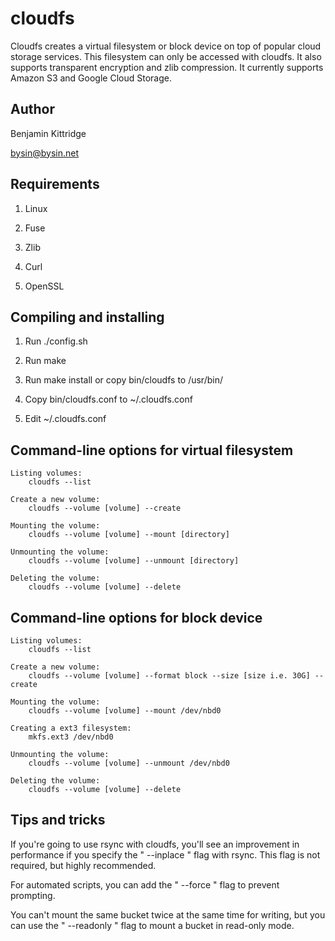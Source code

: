 cloudfs
====
Cloudfs creates a virtual filesystem or block device on top of
popular cloud storage services.  This filesystem can only be
accessed with cloudfs.  It also supports transparent encryption
and zlib compression.  It currently supports Amazon S3 and Google
Cloud Storage.


Author
----
Benjamin Kittridge

bysin@bysin.net


Requirements
----
1. Linux

2. Fuse

3. Zlib

4. Curl

4. OpenSSL


Compiling and installing
----
1. Run ./config.sh

2. Run make

3. Run make install or copy bin/cloudfs to /usr/bin/

4. Copy bin/cloudfs.conf to ~/.cloudfs.conf

5. Edit ~/.cloudfs.conf


Command-line options for virtual filesystem
----
    Listing volumes:
        cloudfs --list
    
    Create a new volume:
        cloudfs --volume [volume] --create
    
    Mounting the volume:
        cloudfs --volume [volume] --mount [directory]
    
    Unmounting the volume:
        cloudfs --volume [volume] --unmount [directory]
    
    Deleting the volume:
        cloudfs --volume [volume] --delete


Command-line options for block device
----
    Listing volumes:
        cloudfs --list
    
    Create a new volume:
        cloudfs --volume [volume] --format block --size [size i.e. 30G] --create
    
    Mounting the volume:
        cloudfs --volume [volume] --mount /dev/nbd0
        
    Creating a ext3 filesystem:
        mkfs.ext3 /dev/nbd0
    
    Unmounting the volume:
        cloudfs --volume [volume] --unmount /dev/nbd0
    
    Deleting the volume:
        cloudfs --volume [volume] --delete


Tips and tricks
----
If you're going to use rsync with cloudfs, you'll see an improvement in
performance if you specify the " --inplace " flag with rsync. This
flag is not required, but highly recommended.

For automated scripts, you can add the " --force " flag to prevent
prompting.

You can't mount the same bucket twice at the same time for writing,
but you can use the " --readonly " flag to mount a bucket in read-only
mode.


